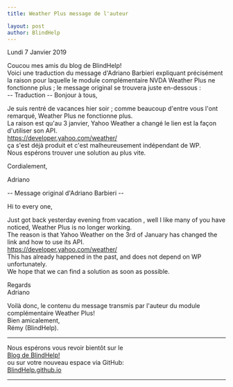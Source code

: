 ```yaml
---
title: Weather Plus message de l'auteur

layout: post
author: BlindHelp
---
```


<footer>Lundi 7 Janvier 2019</footer>


Coucou mes amis du blog de BlindHelp!               
Voici une traduction du message d'Adriano Barbieri expliquant
précisément la raison pour laquelle le module complémentaire NVDA
Weather Plus ne fonctionne plus ; le message original se trouvera juste
en-dessous :                
-- Traduction --
Bonjour à tous,                  

Je suis rentré de vacances hier soir ; comme beaucoup d'entre vous l'ont
remarqué, Weather Plus ne fonctionne plus.                  
La raison est qu'au 3 janvier, Yahoo Weather a changé le lien est la
façon d'utiliser son API.                   
<https://developer.yahoo.com/weather/>                       
ça s'est déjà produit et c'est malheureusement indépendant de WP.                   
Nous espérons trouver une solution au plus vite.               

Cordialement,               

Adriano                 

-- Message original d'Adriano Barbieri --                 

Hi to every one,              

Just got back yesterday evening from vacation , well I like many of you
have noticed, Weather Plus is no longer working.                
The reason is that Yahoo Weather on the 3rd of January has changed the
link and how to use its API.                 
<https://developer.yahoo.com/weather/>                
This has already happened in the past, and does not depend on WP unfortunately.                      
We hope that we can find a solution as soon as possible.                   

Regards             
Adriano                  

Voilà donc, le contenu du message transmis par l'auteur du module complémentaire Weather Plus!                
Bien amicalement,              
Rémy (BlindHelp).

---

Nous espérons vous revoir bientôt sur le      
[Blog de BlindHelp!](http://blindhelp.blogspot.fr/)                    
ou sur  votre nouveau espace via GitHub:                     
[BlindHelp.github.io](https://blindhelp.github.io)                    

---